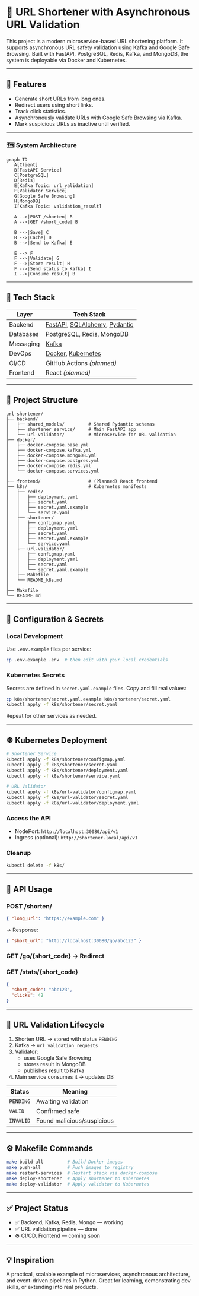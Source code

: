 # 🔗 URL Shortener with Asynchronous URL Validation

This project is a modern microservice-based URL shortening platform. It supports asynchronous URL safety validation using Kafka and Google Safe Browsing. Built with FastAPI, PostgreSQL, Redis, Kafka, and MongoDB, the system is deployable via Docker and Kubernetes.

---

## 🚀 Features

- Generate short URLs from long ones.
- Redirect users using short links.
- Track click statistics.
- Asynchronously validate URLs with Google Safe Browsing via Kafka.
- Mark suspicious URLs as inactive until verified.

---

### 🗺️ System Architecture

```mermaid
graph TD
   A[Client]
   B[FastAPI Service]
   C[PostgreSQL]
   D[Redis]
   E[Kafka Topic: url_validation]
   F[Validator Service]
   G[Google Safe Browsing]
   H[MongoDB]
   I[Kafka Topic: validation_result]

   A -->|POST /shorten| B
   A -->|GET /short_code| B

   B -->|Save| C
   B -->|Cache| D
   B -->|Send to Kafka| E

   E --> F
   F -->|Validate| G
   F -->|Store result| H
   F -->|Send status to Kafka| I
   I -->|Consume result| B
```

---

## 🧰 Tech Stack

| Layer         | Tech Stack                                                                 |
|--------------|-----------------------------------------------------------------------------|
| Backend       | [FastAPI](https://fastapi.tiangolo.com/), [SQLAlchemy](https://sqlalchemy.org/), [Pydantic](https://docs.pydantic.dev/) |
| Databases     | [PostgreSQL](https://www.postgresql.org/), [Redis](https://redis.io/), [MongoDB](https://www.mongodb.com/) |
| Messaging     | [Kafka](https://kafka.apache.org/)                                          |
| DevOps        | [Docker](https://www.docker.com/), [Kubernetes](https://kubernetes.io/)     |
| CI/CD         | GitHub Actions *(planned)*                                                  |
| Frontend      | React *(planned)*                                                           |

---

## 🧂 Project Structure

```
url-shortener/
├── backend/
│   ├── shared_models/         # Shared Pydantic schemas
│   ├── shortener_service/     # Main FastAPI app
│   └── url-validator/         # Microservice for URL validation
├── docker/
│   ├── docker-compose.base.yml
│   ├── docker-compose.kafka.yml
│   ├── docker-compose.mongoDB.yml
│   ├── docker-compose.postgres.yml
│   ├── docker-compose.redis.yml
│   └── docker-compose.services.yml
│
├── frontend/                  # (Planned) React frontend
├── k8s/                       # Kubernetes manifests
│   ├── redis/
│   │   ├── deployment.yaml
│   │   ├── secret.yaml
│   │   ├── secret.yaml.example
│   │   └── service.yaml
│   ├── shortener/
│   │   ├── configmap.yaml
│   │   ├── deployment.yaml
│   │   ├── secret.yaml
│   │   ├── secret.yaml.example
│   │   └── service.yaml
│   ├── url-validator/
│   │   ├── configmap.yaml
│   │   ├── deployment.yaml
│   │   ├── secret.yaml
│   │   └── secret.yaml.example
│   ├── Makefile
│   └── README_k8s.md
│  
├── Makefile
└── README.md
```

---

## 🔐 Configuration & Secrets

### Local Development

Use `.env.example` files per service:

```bash
cp .env.example .env  # then edit with your local credentials
```

### Kubernetes Secrets

Secrets are defined in `secret.yaml.example` files. Copy and fill real values:

```bash
cp k8s/shortener/secret.yaml.example k8s/shortener/secret.yaml
kubectl apply -f k8s/shortener/secret.yaml
```

Repeat for other services as needed.

---

## ☸️ Kubernetes Deployment

```bash
# Shortener Service
kubectl apply -f k8s/shortener/configmap.yaml
kubectl apply -f k8s/shortener/secret.yaml
kubectl apply -f k8s/shortener/deployment.yaml
kubectl apply -f k8s/shortener/service.yaml

# URL Validator
kubectl apply -f k8s/url-validator/configmap.yaml
kubectl apply -f k8s/url-validator/secret.yaml
kubectl apply -f k8s/url-validator/deployment.yaml
```

### Access the API

- NodePort: `http://localhost:30080/api/v1`
- Ingress (optional): `http://shortener.local/api/v1`

### Cleanup

```bash
kubectl delete -f k8s/
```

---

## 🧪 API Usage

### POST /shorten/

```json
{ "long_url": "https://example.com" }
```

→ Response:

```json
{ "short_url": "http://localhost:30080/go/abc123" }
```

### GET /go/{short_code} → Redirect

### GET /stats/{short_code}

```json
{
  "short_code": "abc123",
  "clicks": 42
}
```

---

## 🔁 URL Validation Lifecycle

1. Shorten URL → stored with status `PENDING`
2. Kafka → `url_validation_requests`
3. Validator:
   - uses Google Safe Browsing
   - stores result in MongoDB
   - publishes result to Kafka
4. Main service consumes it → updates DB

| Status     | Meaning                        |
|------------|--------------------------------|
| `PENDING`  | Awaiting validation            |
| `VALID`    | Confirmed safe                 |
| `INVALID`  | Found malicious/suspicious     |

---

## ⚙️ Makefile Commands

```bash
make build-all         # Build Docker images
make push-all          # Push images to registry
make restart-services  # Restart stack via docker-compose
make deploy-shortener  # Apply shortener to Kubernetes
make deploy-validator  # Apply validator to Kubernetes
```

---

## ✅ Project Status

- ✅ Backend, Kafka, Redis, Mongo — working
- ✅ URL validation pipeline — done
- ⚙️ CI/CD, Frontend — coming soon

---

## 💡 Inspiration

A practical, scalable example of microservices, asynchronous architecture, and event-driven pipelines in Python. Great for learning, demonstrating dev skills, or extending into real products.